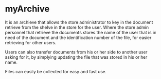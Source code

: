 # myArchive

It is an archieve that allows the store administrator to key in the document retrieve from the shelve in the store for the user.
Where the store admin personnel that retrieve the documents stores the name of the user that is in need of the document and the identification number of the file, for easier retrieving for other users.

Users can also transfer documents from his or her side to another user asking for it, by simplying updating the file that was stored in his or her name.

Files can easily be collected for easy and fast use.

